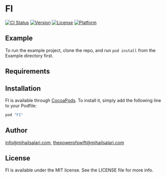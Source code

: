 # FI

[![CI Status](http://img.shields.io/travis/info@mihailsalari.com/FI.svg?style=flat)](https://travis-ci.org/info@mihailsalari.com/FI)
[![Version](https://img.shields.io/cocoapods/v/FI.svg?style=flat)](http://cocoapods.org/pods/FI)
[![License](https://img.shields.io/cocoapods/l/FI.svg?style=flat)](http://cocoapods.org/pods/FI)
[![Platform](https://img.shields.io/cocoapods/p/FI.svg?style=flat)](http://cocoapods.org/pods/FI)

## Example

To run the example project, clone the repo, and run `pod install` from the Example directory first.

## Requirements

## Installation

FI is available through [CocoaPods](http://cocoapods.org). To install
it, simply add the following line to your Podfile:

```ruby
pod "FI"
```

## Author

info@mihailsalari.com, thepowerofswift@mihailsalari.com

## License

FI is available under the MIT license. See the LICENSE file for more info.
